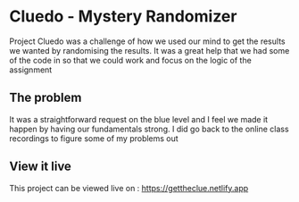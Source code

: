 # Cluedo - Mystery Randomizer

Project Cluedo was a challenge of how we used our mind to get the results we wanted by randomising the results.
It was a great help that we had some of the code in so that we could work and focus on the logic of the assignment

## The problem

It was a straightforward request on the blue level and I feel we made it happen by having our fundamentals strong. I did go back to the online class recordings to figure some of my problems out

## View it live

This project can be viewed live on : https://gettheclue.netlify.app
